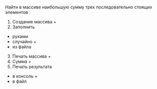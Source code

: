 Найти в массиве наибольшую сумму трех последовательно стоящих элементов

1. Создание массива +
2. Заполнить
  - руками
  - случайно +
  - из файла
3. Печать массива +
4. Сумма +
5. Печать результата
  - в консоль +
  - в файл
